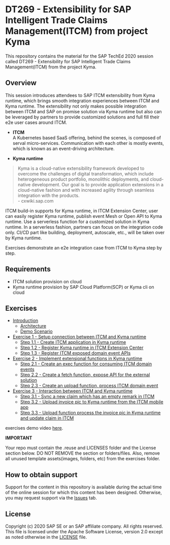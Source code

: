 # DT269 - Extensibility for SAP Intelligent Trade Claims Management(ITCM) from project Kyma

This repository contains the material for the SAP TechEd 2020 session called DT269 - Extensibility for SAP Intelligent Trade Claims Management(ITCM) from the project Kyma.  

## Overview

This session introduces attendees to SAP ITCM extensibility from Kyma runtime, which brings smooth integration experiences between ITCM and Kyma runtime. The extensibility not only makes possible integration between ITCM and SAP on promise solution via Kyma runtime but also can be leveraged by partners to provide customized solutions and full fill their e2e user cases around ITCM.

- **ITCM** </br>
A Kubernetes based SaaS offering, behind the scenes, is composed of serval micro-services. Communication with each other is mostly events, which is known as an event-driving architecture.

- **Kyma runtime**

> Kyma is a cloud-native extensibility framework developed to overcome the challenges of digital transformation, which include heterogeneous product portfolio, monolithic deployments, and cloud-native development. Our goal is to provide application extensions in a cloud-native fashion and with increased agility through seamless integration with the products.</br>
 \- cxwiki.sap.com

ITCM build-in supports for Kyma runtime, in ITCM Extension Center, user can easily register Kyma runtime, publish event Mesh or Open API to Kyma runtime. Use a serverless function for a customized solution in Kyma runtime. In a serverless fashion, partners can focus on the integration code only. CI/CD part like building, deployment, autoscale,   etc., will be taken over by Kyma runtime.

Exercises demonstrate an e2e integration case from ITCM to Kyma step by step.

## Requirements

- ITCM solution provision on cloud
- Kyma runtime provision by SAP Cloud Platform(SCP) or Kyma cli on cloud

## Exercises

- [Introduction](exercises/ex0/)
    - [Architecture](exercises/ex0#architecture)
    - [Demo Scenario](exercises/ex0#scenario-diagram)
- [Exercise 1 - Setup connection between ITCM and Kyma runtime](exercises/ex1#exercise-1---setup-connection-between-itcm-and-kyma-runtime)
    - [Step 1.1 - Create ITCM application in Kyma runtime](exercises/ex1#step-11---create-an-itcm-application-in-kyma-runtime)
    - [Step 1.2 - Register Kyma runtime in ITCM Extension Center](exercises/ex1#step-12---register-kyma-runtime-in-itcm-extension-center)
    - [Step 1.3 - Register ITCM exposed domain event APIs](exercises/ex1#step-13---register-itcm-exposed-domain-event-apis)
- [Exercise 2 - Implement extensional functions in Kyma runtime](exercises/ex2/)
    - [Step 2.1 - Create an exec function for consuming ITCM domain events](exercises/ex2#exercise-21-sub-exercise-1-description)
    - [Step 2.2 - Create a fetch function, expose API for the external solution](exercises/ex2#exercise-21-sub-exercise-1-description)
    - [Step 2.3 - Create an upload function, process ITCM domain event](exercises/ex2#exercise-21-sub-exercise-1-description)
- [Exercise 3 - Interaction between ITCM and Kyma runtime](exercises/ex3/)
    - [Step 3.1 - Sync a new claim which has an empty remark in ITCM](exercises/ex2#exercise-21-sub-exercise-1-description)
    - [Step 3.2 - Upload invoice pic to Kyma runtime from the ITCM mobile app](exercises/ex2#exercise-22-sub-exercise-2-description)
    - [Step 3.3 - Upload function process the invoice pic in Kyma runtime and update claim in ITCM](exercises/ex2#exercise-22-sub-exercise-2-description)

exercises demo video [here](https://sap.sharepoint.com/:v:/r/teams/S4HANALabs-Eureka/Shared%20Documents/04%20-%20Engineering%20%26%20Ops/Tech%20Foundations/teched/TechEd.mp4?csf=1&web=1&e=Ll7Q6V).

**IMPORTANT**

Your repo must contain the .reuse and LICENSES folder and the License section below. DO NOT REMOVE the section or folders/files. Also, remove all unused template assets(images, folders, etc) from the exercises folder. 

## How to obtain support

Support for the content in this repository is available during the actual time of the online session for which this content has been designed. Otherwise, you may request support via the [Issues](../../issues) tab.

## License

Copyright (c) 2020 SAP SE or an SAP affiliate company. All rights reserved. This file is licensed under the Apache Software License, version 2.0 except as noted otherwise in the [LICENSE](LICENSES/Apache-2.0.txt) file.
